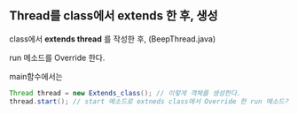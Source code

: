 ## Thread를 class에서 extends 한 후, 생성

class에서 <strong>extends thread</strong> 를 작성한 후, (BeepThread.java)

run 메소드를 Override 한다.

main함수에서는

```java
Thread thread = new Extends_class(); // 이렇게 객체를 생성한다.
thread.start(); // start 메소드로 extneds class에서 Override 한 run 메소드가 실행된다.
```

